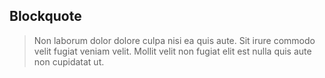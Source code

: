 ## Blockquote

> Non laborum dolor dolore culpa nisi ea quis aute.
> Sit irure commodo velit fugiat veniam velit.
> Mollit velit non fugiat elit est nulla quis aute non cupidatat ut.

